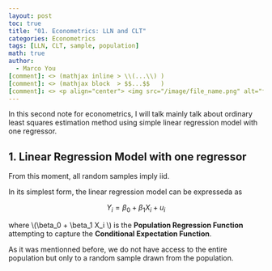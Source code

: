 ```yaml
---
layout: post
toc: true
title: "01. Econometrics: LLN and CLT"
categories: Econometrics
tags: [LLN, CLT, sample, population]
math: true
author:
  - Marco You
[comment]: <> (mathjax inline > \\(...\\) )
[comment]: <> (mathjax block  > $$...$$   )
[comment]: <> <p align="center"> <img src="/image/file_name.png" alt="file_name" width="460" height="260"> </p>
---
```


In this second note for econometrics, I will talk mainly talk about ordinary least squares estimation method using simple linear regression model with one regressor.

## 1. Linear Regression Model with one regressor

From this moment, all random samples imply iid.

In its simplest form, the linear regression model can be expresseda as

$$
Y_i = \beta_0 + \beta_1 X_i + u_i
$$

where \\(\beta_0 + \beta_1 X_i \\) is the **Population Regression Function** attempting to capture the **Conditional Expectation Function**.

As it was mentionned before, we do not have access to the entire population but only to a random sample drawn from the population.